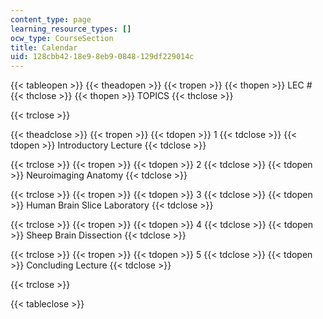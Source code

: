 ```yaml
---
content_type: page
learning_resource_types: []
ocw_type: CourseSection
title: Calendar
uid: 128cbb42-18e9-8eb9-0848-129df229014c
---
```


{{< tableopen >}}
{{< theadopen >}}
{{< tropen >}}
{{< thopen >}}
LEC #
{{< thclose >}}
{{< thopen >}}
TOPICS
{{< thclose >}}

{{< trclose >}}

{{< theadclose >}}
{{< tropen >}}
{{< tdopen >}}
1
{{< tdclose >}}
{{< tdopen >}}
Introductory Lecture
{{< tdclose >}}

{{< trclose >}}
{{< tropen >}}
{{< tdopen >}}
2
{{< tdclose >}}
{{< tdopen >}}
Neuroimaging Anatomy
{{< tdclose >}}

{{< trclose >}}
{{< tropen >}}
{{< tdopen >}}
3
{{< tdclose >}}
{{< tdopen >}}
Human Brain Slice Laboratory
{{< tdclose >}}

{{< trclose >}}
{{< tropen >}}
{{< tdopen >}}
4
{{< tdclose >}}
{{< tdopen >}}
Sheep Brain Dissection
{{< tdclose >}}

{{< trclose >}}
{{< tropen >}}
{{< tdopen >}}
5
{{< tdclose >}}
{{< tdopen >}}
Concluding Lecture
{{< tdclose >}}

{{< trclose >}}

{{< tableclose >}}
